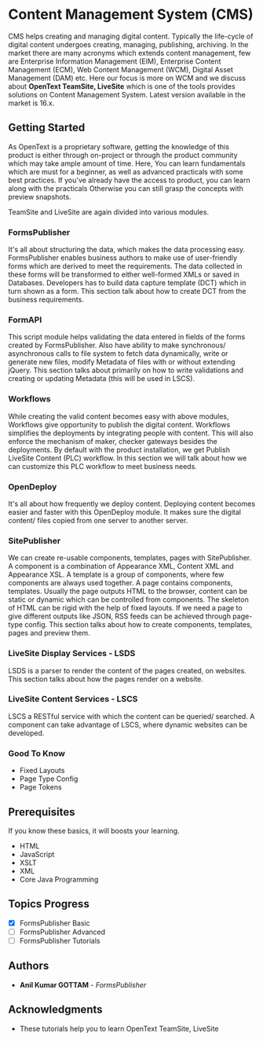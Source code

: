 # Content Management System (CMS)
CMS helps creating and managing digital content. Typically the life-cycle of digital content undergoes creating, managing, publishing, archiving. In the market there are many acronyms which extends content management, few are Enterprise Information Management (EIM), Enterprise Content Management (ECM), Web Content Management (WCM), Digital Asset Management (DAM) etc.
Here our focus is more on WCM and we discuss about **OpenText TeamSite, LiveSite** which is one of the tools provides solutions on Content Management System. Latest version available in the market is 16.x.


## Getting Started
As OpenText is a proprietary software, getting the knowledge of this product is either through on-project or through the product community which may take ample amount of time. Here, You can learn fundamentals which are must for a beginner, as well as advanced practicals with some best practices. If you've already have the access to product, you can learn along with the practicals Otherwise you can still grasp the concepts with preview snapshots.

TeamSite and LiveSite are again divided into various modules.
### FormsPublisher
It's all about structuring the data, which makes the data processing easy. FormsPublisher enables business authors to make use of user-friendly forms which are derived to meet the requirements. The data collected in these forms will be transformed to either well-formed XMLs or saved in Databases. Developers has to build data capture template (DCT) which in turn shown as a form. This section talk about how to create DCT from the business requirements.

### FormAPI
This script module helps validating the data entered in fields of the forms created by FormsPublisher. Also have ability to make synchronous/ asynchronous calls to file system to fetch data dynamically, write or generate new files, modify Metadata of files with or without extending jQuery. This section talks about primarily on how to write validations and creating or updating Metadata (this will be used in LSCS).

### Workflows
While creating the valid content becomes easy with above modules, Workflows give opportunity to publish the digital content. Workflows simplifies the deployments by integrating people with content. This will also enforce the mechanism of maker, checker gateways besides the deployments. By default with the product installation, we get Publish LiveSite Content (PLC) workflow. In this section we will talk about how we can customize this PLC workflow to meet business needs.

### OpenDeploy
It's all about how frequently we deploy content. Deploying content becomes easier and faster with this OpenDeploy module. It makes sure the digital content/ files copied from one server to another server.

### SitePublisher
We can create re-usable components, templates, pages with SitePublisher. A component is a combination of Appearance XML, Content XML and Appearance XSL. A template is a group of components, where few components are always used together. A page contains components, templates. Usually the page outputs HTML to the browser, content can be static or dynamic which can be controlled from components. The skeleton of HTML can be rigid with the help of fixed layouts. If we need a page to give different outputs like JSON, RSS feeds can be achieved through page-type config. This section talks about how to create components, templates, pages and preview them.

### LiveSite Display Services - LSDS
LSDS is a parser to render the content of the pages created, on websites. This section talks about how the pages render on a website. 

### LiveSite Content Services - LSCS
LSCS a RESTful service with which the content can be queried/ searched. A component can take advantage of LSCS, where dynamic websites can be developed.

### Good To Know
- Fixed Layouts
- Page Type Config
- Page Tokens


## Prerequisites
If you know these basics, it will boosts your learning.
* HTML
* JavaScript
* XSLT
* XML
* Core Java Programming


## Topics Progress
- [x] FormsPublisher Basic
- [ ] FormsPublisher Advanced
- [ ] FormsPublisher Tutorials

## Authors
* **Anil Kumar GOTTAM** - *FormsPublisher*



## Acknowledgments
* These tutorials help you to learn OpenText TeamSite, LiveSite
